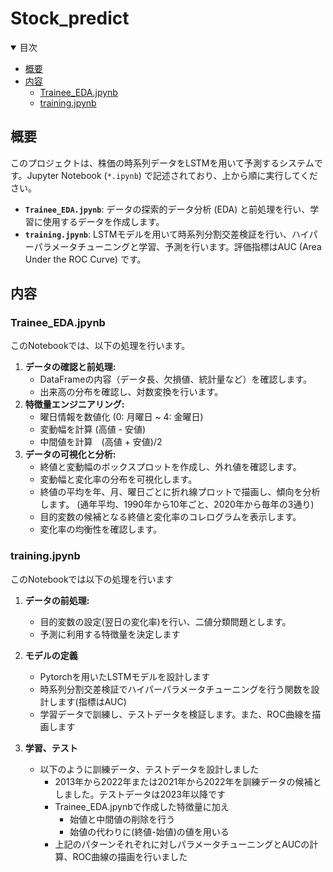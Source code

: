 # Stock_predict

<details open>
<summary>目次</summary>

* [概要](#概要)
* [内容](#内容)
  * [Trainee_EDA.jpynb](#trainee_edajpynb)
  * [training.jpynb](#trainingjpynb)
</details>

## 概要

このプロジェクトは、株価の時系列データをLSTMを用いて予測するシステムです。Jupyter Notebook (`*.ipynb`) で記述されており、上から順に実行してください。

* **`Trainee_EDA.jpynb`**: データの探索的データ分析 (EDA) と前処理を行い、学習に使用するデータを作成します。
* **`training.jpynb`**: LSTMモデルを用いて時系列分割交差検証を行い、ハイパーパラメータチューニングと学習、予測を行います。評価指標はAUC (Area Under the ROC Curve) です。

## 内容

### Trainee_EDA.jpynb

このNotebookでは、以下の処理を行います。

1. **データの確認と前処理:**
    * DataFrameの内容（データ長、欠損値、統計量など）を確認します。
    * 出来高の分布を確認し、対数変換を行います。
2. **特徴量エンジニアリング:**
    * 曜日情報を数値化 (0: 月曜日 ~ 4: 金曜日)
    * 変動幅を計算 (高値 - 安値)
    * 中間値を計算　(高値 + 安値)/2
3. **データの可視化と分析:**
    * 終値と変動幅のボックスプロットを作成し、外れ値を確認します。
    * 変動幅と変化率の分布を可視化します。
    * 終値の平均を年、月、曜日ごとに折れ線プロットで描画し、傾向を分析します。 (通年平均、1990年から10年ごと、2020年から毎年の3通り)
    * 目的変数の候補となる終値と変化率のコレログラムを表示します。
    * 変化率の均衡性を確認します。

### training.jpynb

このNotebookでは以下の処理を行います
1. **データの前処理:**
   * 目的変数の設定(翌日の変化率)を行い、二値分類問題とします。
   * 予測に利用する特徴量を決定します
     
2. **モデルの定義**
   * Pytorchを用いたLSTMモデルを設計します
   * 時系列分割交差検証でハイパーパラメータチューニングを行う関数を設計します(指標はAUC)
   * 学習データで訓練し、テストデータを検証します。また、ROC曲線を描画します
     
3. **学習、テスト**
   * 以下のように訓練データ、テストデータを設計しました
     * 2013年から2022年または2021年から2022年を訓練データの候補としました。テストデータは2023年以降です
     * Trainee_EDA.jpynbで作成した特徴量に加え
       * 始値と中間値の削除を行う
       * 始値の代わりに(終値-始値)の値を用いる
     * 上記のパターンそれぞれに対しパラメータチューニングとAUCの計算、ROC曲線の描画を行いました

